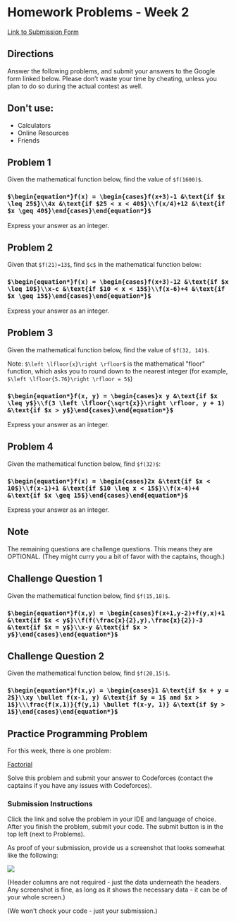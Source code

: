 # Homework Problems - Week 2

[Link to Submission Form](https://forms.gle/g2q6DRWVhpuEQWvn8)

## Directions

Answer the following problems, and submit your answers to the Google form linked below. Please don’t waste your time by cheating, unless you plan to do so during the actual contest as well.

## Don't use:
- Calculators
- Online Resources
- Friends

## Problem 1
Given the mathematical function below, find the value of `$f(1600)$`.

### `$\begin{equation*}f(x) = \begin{cases}f(x+3)-1 &\text{if $x \leq 25$}\\4x &\text{if $25 < x < 40$}\\f(x/4)+12 &\text{if $x \geq 40$}\end{cases}\end{equation*}$`

Express your answer as an integer.
    
## Problem 2
Given that `$f(21)=13$`, find `$c$` in the mathematical function below:

### `$\begin{equation*}f(x) = \begin{cases}f(x+3)-12 &\text{if $x \leq 10$}\\x-c &\text{if $10 < x < 15$}\\f(x-6)+4 &\text{if $x \geq 15$}\end{cases}\end{equation*}$`

Express your answer as an integer.

## Problem 3
Given the mathematical function below, find the value of `$f(32, 14)$`.

Note: `$\left \lfloor{x}\right \rfloor$` is the mathematical "floor" function, which asks you to round down to the nearest integer (for example, `$\left \lfloor{5.76}\right \rfloor = 5$`)

### `$\begin{equation*}f(x, y) = \begin{cases}x y &\text{if $x \leq y$}\\f(3 \left \lfloor{\sqrt{x}}\right \rfloor, y + 1) &\text{if $x > y$}\end{cases}\end{equation*}$`

Express your answer as an integer.

## Problem 4
Given the mathematical function below, find `$f(32)$`:

### `$\begin{equation*}f(x) = \begin{cases}2x &\text{if $x < 10$}\\f(x-1)+1 &\text{if $10 \leq x < 15$}\\f(x-4)+4 &\text{if $x \geq 15$}\end{cases}\end{equation*}$`

Express your answer as an integer.

## Note

The remaining questions are challenge questions. This means they are OPTIONAL. (They might curry you a bit of favor with the captains, though.)

## Challenge Question 1
Given the mathematical function below, find `$f(15,18)$`.

### `$\begin{equation*}f(x,y) = \begin{cases}f(x+1,y-2)+f(y,x)+1 &\text{if $x < y$}\\f(f(\frac{x}{2},y),\frac{x}{2})-3 &\text{if $x = y$}\\x-y &\text{if $x > y$}\end{cases}\end{equation*}$`

## Challenge Question 2
Given the mathematical function below, find `$f(20,15)$`.

### `$\begin{equation*}f(x,y) = \begin{cases}1 &\text{if $x + y = 2$}\\xy \bullet f(x-1, y) &\text{if $y = 1$ and $x > 1$}\\\frac{f(x,1)}{f(y,1) \bullet f(x-y, 1)} &\text{if $y > 1$}\end{cases}\end{equation*}$`

## Practice Programming Problem
For this week, there is one problem:

[Factorial](https://codeforces.com/problemset/problem/64/A)

Solve this problem and submit your answer to Codeforces (contact the captains if you have any issues with Codeforces).

### Submission Instructions

Click the link and solve the problem in your IDE and language of choice. After you finish the problem, submit your code.
The submit button is in the top left (next to Problems).

As proof of your submission, provide us a screenshot that looks somewhat like the following:

![](https://cdn.discordapp.com/attachments/755867961369165854/759560439607722015/unknown.png)

(Header columns are not required - just the data underneath the headers. Any screenshot is fine, as long as it shows
the necessary data - it can be of your whole screen.)

(We won't check your code - just your submission.)
